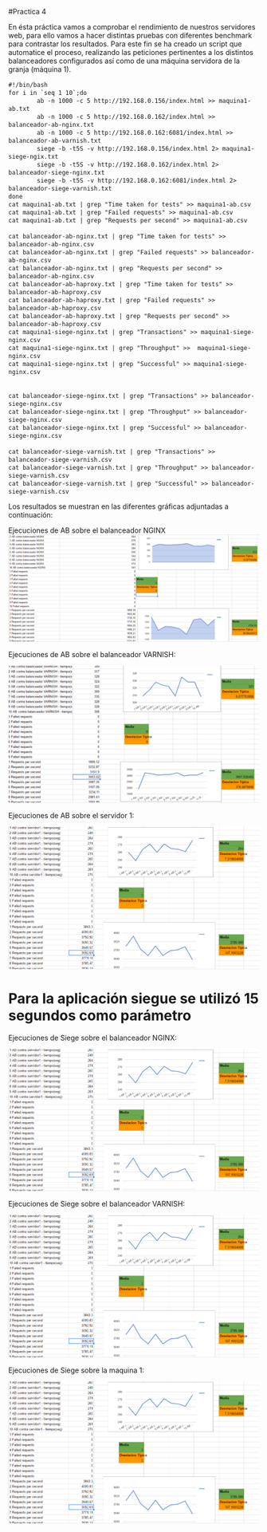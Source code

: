 #Practica 4


En ésta práctica vamos a comprobar el rendimiento de nuestros servidores web, para ello vamos a hacer distintas pruebas con diferentes benchmark para contrastar los resultados.
Para este fin se ha creado un script que automatice el proceso, realizando las peticiones pertinentes a los distintos balanceadores configurados así como de una máquina servidora de la granja (máquina 1). 


	#!/bin/bash
	for i in `seq 1 10`;do
			ab -n 1000 -c 5 http://192.168.0.156/index.html >> maquina1-ab.txt
			ab -n 1000 -c 5 http://192.168.0.162/index.html >> balanceador-ab-nginx.txt
			ab -n 1000 -c 5 http://192.168.0.162:6081/index.html >> balanceador-ab-varnish.txt
			siege -b -t5S -v http://192.168.0.156/index.html 2> maquina1-siege-ngix.txt
			siege -b -t5S -v http://192.168.0.162/index.html 2> balanceador-siege-nginx.txt
			siege -b -t5S -v http://192.168.0.162:6081/index.html 2> balanceador-siege-varnish.txt
	done
	cat maquina1-ab.txt | grep "Time taken for tests" >> maquina1-ab.csv
	cat maquina1-ab.txt | grep "Failed requests" >> maquina1-ab.csv
	cat maquina1-ab.txt | grep "Requests per second" >> maquina1-ab.csv

	cat balanceador-ab-nginx.txt | grep "Time taken for tests" >> balanceador-ab-nginx.csv
	cat balanceador-ab-nginx.txt | grep "Failed requests" >> balanceador-ab-nginx.csv
	cat balanceador-ab-nginx.txt | grep "Requests per second" >> balanceador-ab-nginx.csv
	cat balanceador-ab-haproxy.txt | grep "Time taken for tests" >> balanceador-ab-haproxy.csv
	cat balanceador-ab-haproxy.txt | grep "Failed requests" >> balanceador-ab-haproxy.csv
	cat balanceador-ab-haproxy.txt | grep "Requests per second" >> balanceador-ab-haproxy.csv
	cat maquina1-siege-nginx.txt | grep "Transactions" >> maquina1-siege-nginx.csv
	cat maquina1-siege-nginx.txt | grep "Throughput" >>  maquina1-siege-nginx.csv
	cat maquina1-siege-nginx.txt | grep "Successful" >> maquina1-siege-nginx.csv


	cat balanceador-siege-nginx.txt | grep "Transactions" >> balanceador-siege-nginx.csv
	cat balanceador-siege-nginx.txt | grep "Throughput" >> balanceador-siege-nginx.csv
	cat balanceador-siege-nginx.txt | grep "Successful" >> balanceador-siege-nginx.csv

	cat balanceador-siege-varnish.txt | grep "Transactions" >> balanceador-siege-varnish.csv
	cat balanceador-siege-varnish.txt | grep "Throughput" >> balanceador-siege-varnish.csv
	cat balanceador-siege-varnish.txt | grep "Successful" >> balanceador-siege-varnish.csv

Los resultados se muestran en las diferentes gráficas adjuntadas a continuación:

Ejecuciones de AB sobre el balanceador NGINX
![Alt text](c1.PNG?raw=true)


Ejecuciones de AB sobre el balanceador VARNISH:

![Alt text](c2.PNG?raw=true)

Ejecuciones de AB sobre el servidor 1:

![Alt text](c3.PNG?raw=true)

# Para la aplicación siegue se utilizó 15 segundos como parámetro

Ejecuciones de Siege sobre el balanceador NGINX:

![Alt text](c3.PNG?raw=true)

Ejecuciones de Siege sobre el balanceador VARNISH:

![Alt text](c3.PNG?raw=true)

Ejecuciones de Siege sobre la maquina 1:

![Alt text](c3.PNG?raw=true)